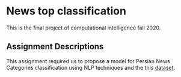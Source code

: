 # News top classification
This is the final project of computational intelligence fall 2020.
## Assignment Descriptions
This assignment required us to propose a model for Persian News Categories classification using NLP techniques and the this [dataset](https://www.kaggle.com/c/computational-intelligence-course-final-project/data).
